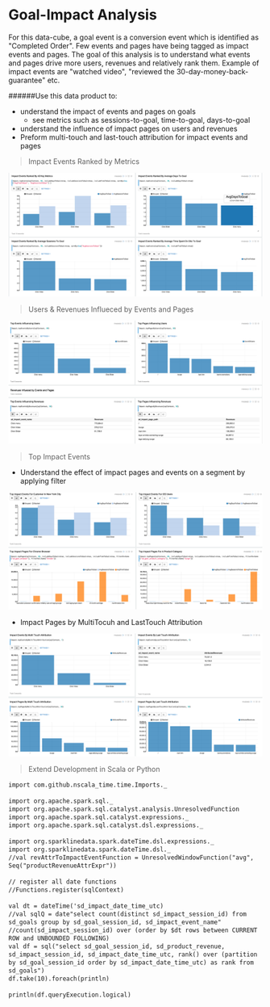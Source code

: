 # Goal-Impact Analysis  

For this data-cube, a goal event is a conversion event which is identified as "Completed Order". Few events and pages have being tagged as impact events and pages.  The goal of this analysis is to understand what events and pages drive more users, revenues and relatively rank them. Example of impact events are "watched video", "reviewed the 30-day-money-back-guarantee" etc.

######Use this data product to:
 - understand the impact of events and pages on goals
    - see metrics such as sessions-to-goal, time-to-goal, days-to-goal
- understand the influence of impact pages on users and revenues
- Preform multi-touch and last-touch attribution for impact events and pages

> Impact Events Ranked by Metrics

![Image](img/IA-1.png?raw=true)

>  Users & Revenues Influeced by Events and Pages

![Image](img/IA-3.png?raw=true)

> Top Impact Events

- Understand the effect of impact pages and events on a segment by applying filter

![Image](img/IA-2.png?raw=true)

- Impact Pages by MultiTocuh and LastTouch Attribution

![Image](img/IA-4.png?raw=true)

> Extend Development in Scala or Python 

```
import com.github.nscala_time.time.Imports._

import org.apache.spark.sql._
import org.apache.spark.sql.catalyst.analysis.UnresolvedFunction
import org.apache.spark.sql.catalyst.expressions._
import org.apache.spark.sql.catalyst.dsl.expressions._

import org.sparklinedata.spark.dateTime.dsl.expressions._
import org.sparklinedata.spark.dateTime.dsl._
//val revAttrToImpactEventFunction = UnresolvedWindowFunction("avg", Seq("productRevenueAttrExpr"))

// register all date functions 
//Functions.register(sqlContext)

val dt = dateTime('sd_impact_date_time_utc)
//val sqlQ = date"select count(distinct sd_impact_session_id) from sd_goals group by sd_goal_session_id, sd_impact_event_name"
//count(sd_impact_session_id) over (order by $dt rows between CURRENT ROW and UNBOUNDED FOLLOWING) 
val df = sql("select sd_goal_session_id, sd_product_revenue, sd_impact_session_id, sd_impact_date_time_utc, rank() over (partition by sd_goal_session_id order by sd_impact_date_time_utc) as rank from sd_goals")
df.take(10).foreach(println)

println(df.queryExecution.logical)
```